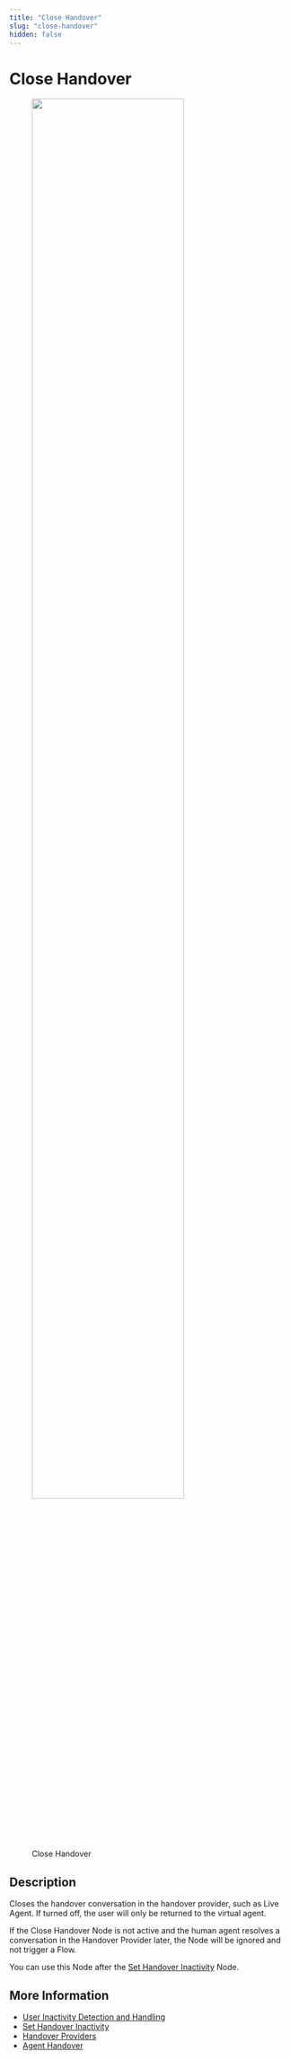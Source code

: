 ```yaml
---
title: "Close Handover"
slug: "close-handover"
hidden: false
---
```

# Close Handover

<figure>
  <img class="image-center" src="{{config.site_url}}ai/nodes/images/other/close-handover.png" width="80%" />
  <figcaption>Close Handover</figcaption>
</figure>

## Description
<div class="divider"></div>

Closes the handover conversation in the handover provider, such as Live Agent. If turned off, the user will only be returned to the virtual agent.

If the Close Handover Node is not active and the human agent resolves a conversation in the Handover Provider later, the Node will be ignored and not trigger a Flow.

You can use this Node after the [Set Handover Inactivity](set-handover-inactivity.md) Node.

## More Information

- [User Inactivity Detection and Handling](../../handover-providers/user-inactivity-detection.md)
- [Set Handover Inactivity](set-handover-inactivity.md)
- [Handover Providers](../../handover-providers/overview.md)
- [Agent Handover](handover-to-agent.md)